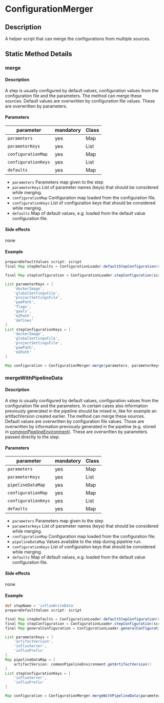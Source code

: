 # ConfigurationMerger

## Description
A helper script that can merge the configurations from multiple sources.

## Static Method Details

### merge

#### Description

A step is usually configured by default values, configuration values from the configuration file and the parameters.
The method can merge these sources.
Default values are overwritten by configuration file values.
These are overwritten by parameters.

#### Parameters

| parameter          | mandatory | Class                             |
| -------------------|-----------|-----------------------------------|
| `parameters`       | yes       | Map                               |
| `parameterKeys`    | yes       | List                              |
| `configurationMap` | yes       | Map                               |
| `configurationKeys`| yes       | List                              |
| `defaults`         | yes       | Map                               |

* `parameters` Parameters map given to the step
* `parameterKeys` List of parameter names (keys) that should be considered while merging.
* `configurationMap` Configuration map loaded from the configuration file.
* `configurationKeys` List of configuration keys that should be considered while merging.
* `defaults` Map of default values, e.g. loaded from the default value configuration file.

#### Side effects

none

#### Example

```groovy
prepareDefaultValues script: script
final Map stepDefaults = ConfigurationLoader.defaultStepConfiguration(script, 'mavenExecute')

final Map stepConfiguration = ConfigurationLoader.stepConfiguration(script, 'mavenExecute')

List parameterKeys = [
    'dockerImage',
    'globalSettingsFile',
    'projectSettingsFile',
    'pomPath',
    'flags',
    'goals',
    'm2Path',
    'defines'
]
List stepConfigurationKeys = [
    'dockerImage',
    'globalSettingsFile',
    'projectSettingsFile',
    'pomPath',
    'm2Path'
]

Map configuration = ConfigurationMerger.merge(parameters, parameterKeys, stepConfiguration, stepConfigurationKeys, stepDefaults)
```

### mergeWithPipelineData

#### Description

A step is usually configured by default values, configuration values from the configuration file and the parameters.
In certain cases also information previously generated in the pipeline should be mixed in, like for example an artifactVersion created earlier.
The method can merge these sources.
Default values are overwritten by configuration file values.
Those are overwritten by information previously generated in the pipeline (e.g. stored in [commonPipelineEnvironment](../steps/commonPipelineEnvironment.md)).
These are overwritten by parameters passed directly to the step.

#### Parameters

| parameter          | mandatory | Class                             |
| -------------------|-----------|-----------------------------------|
| `parameters`       | yes       | Map                               |
| `parameterKeys`    | yes       | List                              |
| `pipelineDataMap`  | yes       | Map                               |
| `configurationMap` | yes       | Map                               |
| `configurationKeys`| yes       | List                              |
| `defaults`         | yes       | Map                               |

* `parameters` Parameters map given to the step
* `parameterKeys` List of parameter names (keys) that should be considered while merging.
* `configurationMap` Configuration map loaded from the configuration file.
* `pipelineDataMap` Values available to the step during pipeline run.
* `configurationKeys` List of configuration keys that should be considered while merging.
* `defaults` Map of default values, e.g. loaded from the default value configuration file.

#### Side effects

none

#### Example

```groovy
def stepName = 'influxWriteData'
prepareDefaultValues script: script

final Map stepDefaults = ConfigurationLoader.defaultStepConfiguration(script, stepName)
final Map stepConfiguration = ConfigurationLoader.stepConfiguration(script, stepName)
final Map generalConfiguration = ConfigurationLoader.generalConfiguration(script)

List parameterKeys = [
    'artifactVersion',
    'influxServer',
    'influxPrefix'
]
Map pipelineDataMap = [
    artifactVersion: commonPipelineEnvironment.getArtifactVersion()
]
List stepConfigurationKeys = [
    'influxServer',
    'influxPrefix'
]

Map configuration = ConfigurationMerger.mergeWithPipelineData(parameters, parameterKeys, pipelineDataMap, stepConfiguration, stepConfigurationKeys, stepDefaults)
```
